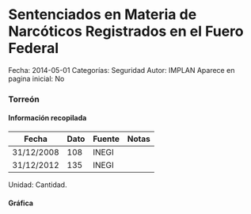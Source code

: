 Sentenciados en Materia de Narcóticos Registrados en el Fuero Federal
=====

Fecha: 2014-05-01
Categorías: Seguridad
Autor: IMPLAN
Aparece en pagina inicial: No

### Torreón

#### Información recopilada

<table class="table table-hover table-bordered matriz">
  <thead>
    <tr><th>Fecha</th><th>Dato</th><th>Fuente</th><th>Notas</th></tr>
  </thead>
  <tbody>
    <tr><td class="centrado">31/12/2008</td><td class="derecha">108</td><td>INEGI</td><td></td></tr>
    <tr><td class="centrado">31/12/2012</td><td class="derecha">135</td><td>INEGI</td><td></td></tr>
  </tbody>
</table>

Unidad: Cantidad.

#### Gráfica

<div id="Morristpmtralr" class="grafica"></div>
  <!-- JAVASCRIPT DE LA GRAFICA EN Morristpmtralr -->
  <script>
  new Morris.Line({
    element: 'Morristpmtralr',
    data: [
      { fecha: '2008-12-31', dato: 108 },
      { fecha: '2012-12-31', dato: 135 }
    ],
    xkey: 'fecha',
    ykeys: ['dato'],
    labels: ['Dato'],
    lineColors: ['#FF5B02'],
    xLabelFormat: function(d) {
      return d.getDate()+'/'+(d.getMonth()+1)+'/'+d.getFullYear();
    },
    dateFormat: function (ts) {
      var d = new Date(ts);
      return d.getDate() + '/' + (d.getMonth() + 1) + '/' + d.getFullYear();
    }
  });
  </script>
